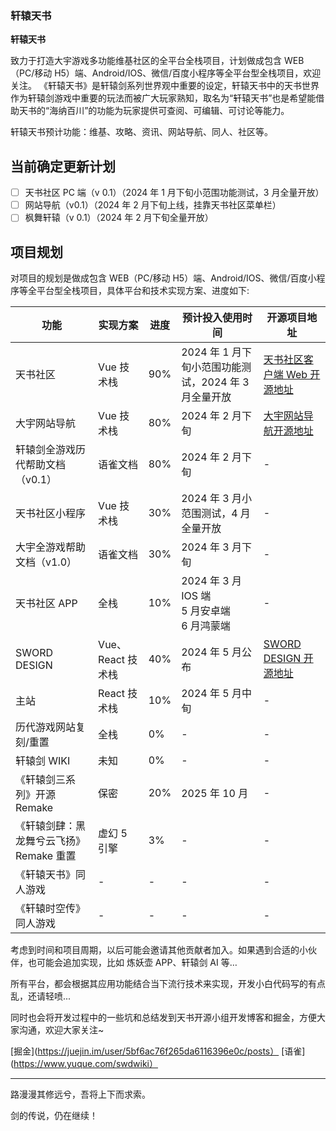 ### 轩辕天书

<strong>轩辕天书</strong>

致力于打造大宇游戏多功能维基社区的全平台全栈项目，计划做成包含 WEB（PC/移动 H5）端、Android/IOS、微信/百度小程序等全平台型全栈项目，欢迎关注。
《轩辕天书》是轩辕剑系列世界观中重要的设定，轩辕天书中的天书世界作为轩辕剑游戏中重要的玩法而被广大玩家熟知，取名为“轩辕天书”也是希望能借助天书的“海纳百川”的功能为玩家提供可查阅、可编辑、可讨论等能力。

轩辕天书预计功能：维基、攻略、资讯、网站导航、同人、社区等。

## 当前确定更新计划

- [ ] 天书社区 PC 端（v 0.1）（2024 年 1 月下旬小范围功能测试，3 月全量开放）
- [ ] 网站导航（v0.1）（2024 年 2 月下旬上线，挂靠天书社区菜单栏）
- [ ] 枫舞轩辕（v 0.1）（2024 年 2 月下旬全量开放）

## 项目规划

对项目的规划是做成包含 WEB（PC/移动 H5）端、Android/IOS、微信/百度小程序等全平台型全栈项目，具体平台和技术实现方案、进度如下:

| 功能                                    | 实现方案          | 进度 | 预计投入使用时间                                     | 开源项目地址                                                     |
| --------------------------------------- | ----------------- | ---- | ---------------------------------------------------- | ---------------------------------------------------------------- |
| 天书社区                                | Vue 技术栈        | 90%  | 2024 年 1 月下旬小范围功能测试，2024 年 3 月全量开放 | [天书社区客户端 Web 开源地址](https://github.com/swdwiki/links)  |
| 大宇网站导航                            | Vue 技术栈        | 80%  | 2024 年 2 月下旬                                     | [大宇网站导航开源地址](https://github.com/swdwiki/links)         |
| 轩辕剑全游戏历代帮助文档（v0.1）        | 语雀文档          | 80%  | 2024 年 2 月下旬                                     | -                                                                |
| 天书社区小程序                          | Vue 技术栈        | 30%  | 2024 年 3 月小范围测试，4 月全量开放                 | -                                                                |
| 大宇全游戏帮助文档（v1.0）              | 语雀文档          | 30%  | 2024 年 3 月下旬                                     | -                                                                |
| 天书社区 APP                            | 全栈              | 10%  | 2024 年 3 月 IOS 端<br>5 月安卓端<br>6 月鸿蒙端      | -                                                                |
| SWORD DESIGN                            | Vue、React 技术栈 | 40%  | 2024 年 5 月公布                                     | [SWORD DESIGN 开源地址](https://github.com/swdwiki/sword_design) |
| 主站                                    | React 技术栈      | 10%  | 2024 年 5 月中旬                                     | -                                                                |
| 历代游戏网站复刻/重置                   | 全栈              | 0%   | -                                                    | -                                                                |
| 轩辕剑 WIKI                             | 未知              | 0%   | -                                                    | -                                                                |
| 《轩辕剑三系列》开源 Remake             | 保密              | 20%  | 2025 年 10 月                                        | -                                                                |
| 《轩辕剑肆：黑龙舞兮云飞扬》Remake 重置 | 虚幻 5 引擎       | 3%   | -                                                    | -                                                                |
| 《轩辕天书》同人游戏                    | -                 | -    | -                                                    | -                                                                |
| 《轩辕时空传》同人游戏                  | -                 | -    | -                                                    | -                                                                |

考虑到时间和项目周期，以后可能会邀请其他贡献者加入。如果遇到合适的小伙伴，也可能会追加实现，比如 炼妖壶 APP、轩辕剑 AI 等…

所有平台，都会根据其应用功能结合当下流行技术来实现，开发小白代码写的有点乱，还请轻喷...

同时也会将开发过程中的一些坑和总结发到天书开源小组开发博客和掘金，方便大家沟通，欢迎大家关注~

[掘金](https://juejin.im/user/5bf6ac76f265da6116396e0c/posts）
[语雀](https://www.yuque.com/swdwiki）

---

路漫漫其修远兮，吾将上下而求索。

剑的传说，仍在继续！
